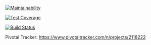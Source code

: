 
[![Maintainability](https://api.codeclimate.com/v1/badges/c7927f95f7d7869fe64a/maintainability)](https://codeclimate.com/github/AdeelCheema/rishi/maintainability)

[![Test Coverage](https://api.codeclimate.com/v1/badges/c7927f95f7d7869fe64a/test_coverage)](https://codeclimate.com/github/AdeelCheema/rishi/test_coverage)

[![Build Status](https://travis-ci.org/AdeelCheema/rishi.svg?branch=master)](https://travis-ci.org/AdeelCheema/rishi)

Pivotal Tracker: https://www.pivotaltracker.com/n/projects/2118222
